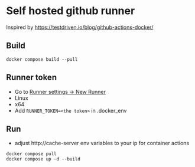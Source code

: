 # Self hosted github runner

Inspired by https://testdriven.io/blog/github-actions-docker/

## Build

```
docker compose build --pull
```

## Runner token

* Go to [Runner settings -> New Runner](https://github.com/saez0pub/testing-self-hosted-cache/settings/actions/runners/new)
* Linux
* x64
* Add `RUNNER_TOKEN=<the token>` in .docker_env

## Run
* adjust http://cache-server env variables to your ip for container actions

```
docker compose pull
docker compose up -d --build
```